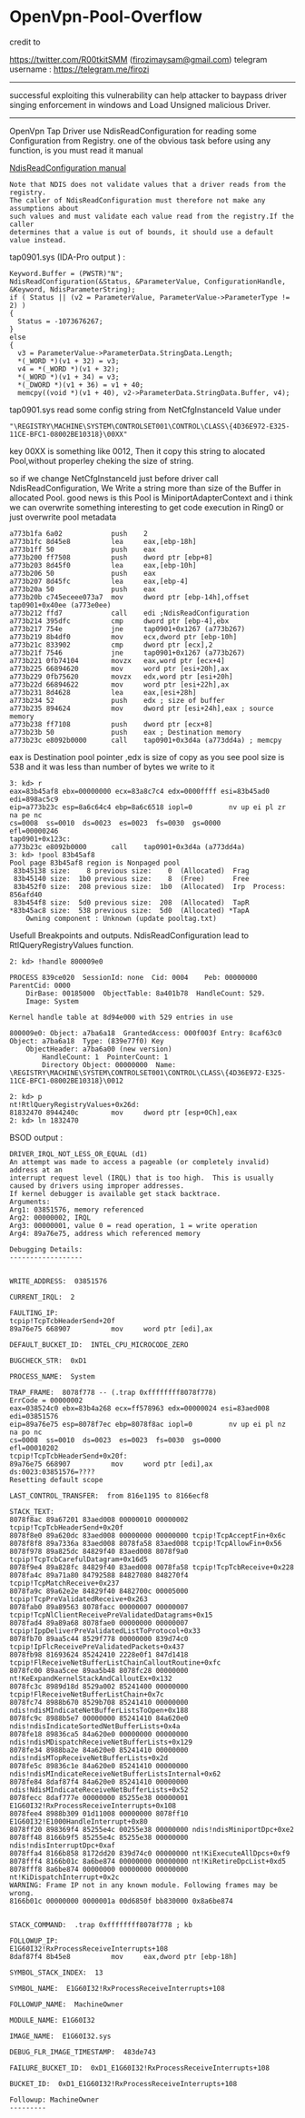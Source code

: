 # OpenVpn-Pool-Overflow
credit to

https://twitter.com/R00tkitSMM (firozimaysam@gmail.com) telegram username : https://telegram.me/firozi

****
successful exploiting this vulnerability can help attacker to baypass driver singing enforcement in windows and Load Unsigned malicious Driver.
****

OpenVpn Tap Driver use  NdisReadConfiguration for reading  some Configuration from Registry.
one of the obvious task before using any function, is you must read it manual 

[NdisReadConfiguration manual](https://msdn.microsoft.com/en-us/library/windows/hardware/ff564511(v=vs.85).aspx )

```
Note that NDIS does not validate values that a driver reads from the registry.
The caller of NdisReadConfiguration must therefore not make any assumptions about 
such values and must validate each value read from the registry.If the caller 
determines that a value is out of bounds, it should use a default value instead.
```
tap0901.sys (IDA-Pro output ) :

```
Keyword.Buffer = (PWSTR)"N";
NdisReadConfiguration(&Status, &ParameterValue, ConfigurationHandle, &Keyword, NdisParameterString);
if ( Status || (v2 = ParameterValue, ParameterValue->ParameterType != 2) )
{
  Status = -1073676267;
}
else
{
  v3 = ParameterValue->ParameterData.StringData.Length;
  *(_WORD *)(v1 + 32) = v3;
  v4 = *(_WORD *)(v1 + 32);
  *(_WORD *)(v1 + 34) = v3;
  *(_DWORD *)(v1 + 36) = v1 + 40;
  memcpy((void *)(v1 + 40), v2->ParameterData.StringData.Buffer, v4);
```

tap0901.sys read some config string from NetCfgInstanceId Value under
```
"\REGISTRY\MACHINE\SYSTEM\CONTROLSET001\CONTROL\CLASS\{4D36E972-E325-11CE-BFC1-08002BE10318}\00XX"
```
key 00XX is something like 0012,
Then it copy this string to alocated Pool,without properley cheking  the size of string.

so if we change NetCfgInstanceId just before driver call  NdisReadConfiguration, We Write a string more than size of the Buffer in allocated Pool.
good news is this Pool is MiniportAdapterContext and i think we can overwrite something interesting to get code execution in Ring0 or just overwrite pool metadata

```
a773b1fa 6a02            push    2
a773b1fc 8d45e8          lea     eax,[ebp-18h]
a773b1ff 50              push    eax
a773b200 ff7508          push    dword ptr [ebp+8]
a773b203 8d45f0          lea     eax,[ebp-10h]
a773b206 50              push    eax
a773b207 8d45fc          lea     eax,[ebp-4]
a773b20a 50              push    eax
a773b20b c745eceee073a7  mov     dword ptr [ebp-14h],offset tap0901+0x40ee (a773e0ee)
a773b212 ffd7            call    edi ;NdisReadConfiguration
a773b214 395dfc          cmp     dword ptr [ebp-4],ebx
a773b217 754e            jne     tap0901+0x1267 (a773b267)
a773b219 8b4df0          mov     ecx,dword ptr [ebp-10h]
a773b21c 833902          cmp     dword ptr [ecx],2
a773b21f 7546            jne     tap0901+0x1267 (a773b267)
a773b221 0fb74104        movzx   eax,word ptr [ecx+4]
a773b225 66894620        mov     word ptr [esi+20h],ax
a773b229 0fb75620        movzx   edx,word ptr [esi+20h]
a773b22d 66894622        mov     word ptr [esi+22h],ax
a773b231 8d4628          lea     eax,[esi+28h]
a773b234 52              push    edx ; size of buffer
a773b235 894624          mov     dword ptr [esi+24h],eax ; source memory  
a773b238 ff7108          push    dword ptr [ecx+8]
a773b23b 50              push    eax ; Destination memory 
a773b23c e8092b0000      call    tap0901+0x3d4a (a773dd4a) ; memcpy
```

eax is Destination pool pointer ,edx is size of copy
as you see pool size is 538 and it was less than number of bytes we write to it 
```
3: kd> r
eax=83b45af8 ebx=00000000 ecx=83a8c7c4 edx=0000ffff esi=83b45ad0 edi=898ac5c9
eip=a773b23c esp=8a6c64c4 ebp=8a6c6518 iopl=0         nv up ei pl zr na pe nc
cs=0008  ss=0010  ds=0023  es=0023  fs=0030  gs=0000             efl=00000246
tap0901+0x123c:
a773b23c e8092b0000      call    tap0901+0x3d4a (a773dd4a)
3: kd> !pool 83b45af8 
Pool page 83b45af8 region is Nonpaged pool
 83b45138 size:    8 previous size:    0  (Allocated)  Frag
 83b45140 size:  1b0 previous size:    8  (Free)       Free
 83b452f0 size:  208 previous size:  1b0  (Allocated)  Irp  Process: 856afd40
 83b454f8 size:  5d0 previous size:  208  (Allocated)  TapR
*83b45ac8 size:  538 previous size:  5d0  (Allocated) *TapA
	Owning component : Unknown (update pooltag.txt)
```


Usefull Breakpoints and outputs.
NdisReadConfiguration lead to RtlQueryRegistryValues function.

```
2: kd> !handle 800009e0 

PROCESS 839ce020  SessionId: none  Cid: 0004    Peb: 00000000  ParentCid: 0000
    DirBase: 00185000  ObjectTable: 8a401b78  HandleCount: 529.
    Image: System

Kernel handle table at 8d94e000 with 529 entries in use

800009e0: Object: a7ba6a18  GrantedAccess: 000f003f Entry: 8caf63c0
Object: a7ba6a18  Type: (839e77f0) Key
    ObjectHeader: a7ba6a00 (new version)
        HandleCount: 1  PointerCount: 1
        Directory Object: 00000000  Name: \REGISTRY\MACHINE\SYSTEM\CONTROLSET001\CONTROL\CLASS\{4D36E972-E325-11CE-BFC1-08002BE10318}\0012

2: kd> p
nt!RtlQueryRegistryValues+0x26d:
81832470 8944240c        mov     dword ptr [esp+0Ch],eax
2: kd> ln 1832470

```

 BSOD output :

```
DRIVER_IRQL_NOT_LESS_OR_EQUAL (d1)
An attempt was made to access a pageable (or completely invalid) address at an
interrupt request level (IRQL) that is too high.  This is usually
caused by drivers using improper addresses.
If kernel debugger is available get stack backtrace.
Arguments:
Arg1: 03851576, memory referenced
Arg2: 00000002, IRQL
Arg3: 00000001, value 0 = read operation, 1 = write operation
Arg4: 89a76e75, address which referenced memory

Debugging Details:
------------------


WRITE_ADDRESS:  03851576 

CURRENT_IRQL:  2

FAULTING_IP: 
tcpip!TcpTcbHeaderSend+20f
89a76e75 668907          mov     word ptr [edi],ax

DEFAULT_BUCKET_ID:  INTEL_CPU_MICROCODE_ZERO

BUGCHECK_STR:  0xD1

PROCESS_NAME:  System

TRAP_FRAME:  8078f778 -- (.trap 0xffffffff8078f778)
ErrCode = 00000002
eax=038524c0 ebx=83b4a268 ecx=ff578963 edx=00000024 esi=83aed008 edi=03851576
eip=89a76e75 esp=8078f7ec ebp=8078f8ac iopl=0         nv up ei pl nz na po nc
cs=0008  ss=0010  ds=0023  es=0023  fs=0030  gs=0000             efl=00010202
tcpip!TcpTcbHeaderSend+0x20f:
89a76e75 668907          mov     word ptr [edi],ax        ds:0023:03851576=????
Resetting default scope

LAST_CONTROL_TRANSFER:  from 816e1195 to 8166ecf8

STACK_TEXT:  
8078f8ac 89a67201 83aed008 00000010 00000002 tcpip!TcpTcbHeaderSend+0x20f
8078f8e0 89a620dc 83aed008 00000000 00000000 tcpip!TcpAcceptFin+0x6c
8078f8f8 89a7336a 83aed008 8078fa58 83aed008 tcpip!TcpAllowFin+0x56
8078f978 89a825dc 84829f40 83aed008 8078f9a0 tcpip!TcpTcbCarefulDatagram+0x16d5
8078f9e4 89a828fc 84829f40 83aed008 0078fa58 tcpip!TcpTcbReceive+0x228
8078fa4c 89a71a80 84792588 84827080 848270f4 tcpip!TcpMatchReceive+0x237
8078fa9c 89a62e2e 84829f40 8482700c 00005000 tcpip!TcpPreValidatedReceive+0x263
8078fab0 89a89563 8078facc 00000007 00000007 tcpip!TcpNlClientReceivePreValidatedDatagrams+0x15
8078fad4 89a89a68 8078fae0 00000000 00000007 tcpip!IppDeliverPreValidatedListToProtocol+0x33
8078fb70 89aa5c44 8529f778 00000000 839d74c0 tcpip!IpFlcReceivePreValidatedPackets+0x437
8078fb98 81693624 85242410 2228e0f1 847d1418 tcpip!FlReceiveNetBufferListChainCalloutRoutine+0xfc
8078fc00 89aa5cee 89aa5b48 8078fc28 00000000 nt!KeExpandKernelStackAndCalloutEx+0x132
8078fc3c 8989d18d 8529a002 85241400 00000000 tcpip!FlReceiveNetBufferListChain+0x7c
8078fc74 8988b670 8529b708 85241410 00000000 ndis!ndisMIndicateNetBufferListsToOpen+0x188
8078fc9c 8988b5e7 00000000 85241410 84a620e0 ndis!ndisIndicateSortedNetBufferLists+0x4a
8078fe18 89836ca5 84a620e0 00000000 00000000 ndis!ndisMDispatchReceiveNetBufferLists+0x129
8078fe34 8988ba2e 84a620e0 85241410 00000000 ndis!ndisMTopReceiveNetBufferLists+0x2d
8078fe5c 89836c1e 84a620e0 85241410 00000000 ndis!ndisMIndicateReceiveNetBufferListsInternal+0x62
8078fe84 8daf87f4 84a620e0 85241410 00000000 ndis!NdisMIndicateReceiveNetBufferLists+0x52
8078fecc 8daf777e 00000000 85255e38 00000001 E1G60I32!RxProcessReceiveInterrupts+0x108
8078fee4 8988b309 01d11008 00000000 8078ff10 E1G60I32!E1000HandleInterrupt+0x80
8078ff20 898369f4 85255e4c 00255e38 00000000 ndis!ndisMiniportDpc+0xe2
8078ff48 8166b9f5 85255e4c 85255e38 00000000 ndis!ndisInterruptDpc+0xaf
8078ffa4 8166b858 8172dd20 839d74c0 00000000 nt!KiExecuteAllDpcs+0xf9
8078fff4 8166b01c 8a6be874 00000000 00000000 nt!KiRetireDpcList+0xd5
8078fff8 8a6be874 00000000 00000000 00000000 nt!KiDispatchInterrupt+0x2c
WARNING: Frame IP not in any known module. Following frames may be wrong.
8166b01c 00000000 0000001a 00d6850f bb830000 0x8a6be874


STACK_COMMAND:  .trap 0xffffffff8078f778 ; kb

FOLLOWUP_IP: 
E1G60I32!RxProcessReceiveInterrupts+108
8daf87f4 8b45e8          mov     eax,dword ptr [ebp-18h]

SYMBOL_STACK_INDEX:  13

SYMBOL_NAME:  E1G60I32!RxProcessReceiveInterrupts+108

FOLLOWUP_NAME:  MachineOwner

MODULE_NAME: E1G60I32

IMAGE_NAME:  E1G60I32.sys

DEBUG_FLR_IMAGE_TIMESTAMP:  483de743

FAILURE_BUCKET_ID:  0xD1_E1G60I32!RxProcessReceiveInterrupts+108

BUCKET_ID:  0xD1_E1G60I32!RxProcessReceiveInterrupts+108

Followup: MachineOwner
---------
````

